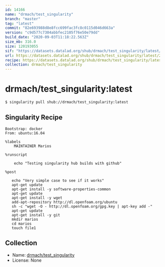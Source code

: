 ```yaml
---
id: 14166
name: "drmach/test_singularity"
branch: "master"
tag: "latest"
commit: "82e693988d8e8fcc699fac3fc8c0115d046d663a"
version: "c9d577c7304abbfec2105f76e50e79dd"
build_date: "2020-09-03T11:18:22.563Z"
size_mb: 316.0
size: 120193055
sif: "https://datasets.datalad.org/shub/drmach/test_singularity/latest/2020-09-03-82e69398-c9d577c7/c9d577c7304abbfec2105f76e50e79dd.sif"
url: https://datasets.datalad.org/shub/drmach/test_singularity/latest/2020-09-03-82e69398-c9d577c7/
recipe: https://datasets.datalad.org/shub/drmach/test_singularity/latest/2020-09-03-82e69398-c9d577c7/Singularity
collection: drmach/test_singularity
---
```


# drmach/test_singularity:latest

```bash
$ singularity pull shub://drmach/test_singularity:latest
```

## Singularity Recipe

```singularity
Bootstrap: docker
From: ubuntu:16.04

%labels
	MAINTAINER Marios
	
%runscript

    echo "Testing singularity hub builds with github"

%post
 
   echo "Very simple case to see if it works"
   apt-get update
   apt-get install -y software-properties-common
   apt-get update
   apt-get install -y wget
   add-apt-repository http://dl.openfoam.org/ubuntu
   sh -c "wget -O - http://dl.openfoam.org/gpg.key | apt-key add -"
   apt-get update
   apt-get install -y git
   mkdir marios
   cd marios
   touch file1
```

## Collection

 - Name: [drmach/test_singularity](https://github.com/drmach/test_singularity)
 - License: None

